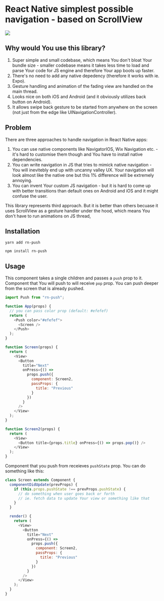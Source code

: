 # React Native simplest possible navigation - based on ScrollView

<img src="https://thumbs.gfycat.com/AngryAdventurousAsiandamselfly-size_restricted.gif" />

## Why would You use this library?

1. Super simple and small codebase, which means You don't bloat Your bundle size - smaller codebase means it takes less time to load and parse Your code for JS engine and therefore Your app boots up faster.
2. There's no need to add any native depedency (therefore it works with ie. Expo).
2. Gesture handling and animation of the fading view are handled on the main thread.
3. Looks nice on both iOS and Android (and it obviously utilizes back button on Android).
4. It allows swipe back gesture to be started from anywhere on the screen (not just from the edge like UINavigationController).

## Problem

There are three approaches to handle navigation in React Native apps:

1. You can use native components like NavigatorIOS, Wix Navigation etc. - it's hard to customise them though and You have to install native dependencies.
2. You can write navigation in JS that tries to mimick native navigation - You will inevitebly end up with uncanny valley UX. Your navigation will look almost like the native one but this 1% difference will be extremely annoying.
3. You can invent Your custom JS navigation - but it is hard to come up with better transitions than default ones on Android and iOS and it might confuse the user.

This library represents third approach. But it is better than others becuase it uses ScrollView as a gesture handler under the hood, which means You don't have to run animations on JS thread,

## Installation

`yarn add rn-push`

`npm install rn-push`

## Usage

This component takes a single children and passes a `push` prop to it. Component that You will push to will receive `pop` prop. You can push deeper from the screen that is already pushed.

```js
import Push from "rn-push";

function App(props) {
  // you can pass color prop (default: #efefef)
  return (
    <Push color="#efefef">
      <Screen />
    </Push>
  );
}

function Screen(props) {
  return (
    <View>
      <Button
        title="Next"
        onPress={() =>
          props.push({
            component: Screen2,
            passProps: {
              title: "Previous"
            }
          })
        }
      />
    </View>
  );
}

function Screen2(props) {
  return (
    <View>
      <Button title={props.title} onPress={() => props.pop()} />
    </View>
  );
}
```

Component that you push from receieves `pushState` prop. You can do something like this:

```js
class Screen extends Component {
  componentDidUpdate(prevProps) {
    if (this.props.pushState !== prevProps.pushState) {
      // do something when user goes back or forth
      // ie. fetch data to update Your view or something like that
    }
  }

  render() {
    return (
      <View>
        <Button
          title="Next"
          onPress={() =>
            props.push({
              component: Screen2,
              passProps: {
                title: "Previous"
              }
            })
          }
        />
      </View>
    );
  }
}
```
